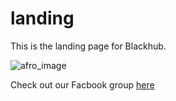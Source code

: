 # landing
This is the landing page for Blackhub.

![afro_image](https://github.com/user-attachments/assets/13c3691c-81c2-4b8b-bc30-181141fad591)

Check out our Facbook group [here](https://www.facebook.com/groups/blackhub)
